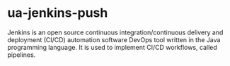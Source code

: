 # ua-jenkins-push
 Jenkins is an open source continuous integration/continuous delivery and deployment (CI/CD) automation software DevOps tool written in the Java programming language. It is used to implement CI/CD workflows, called pipelines.